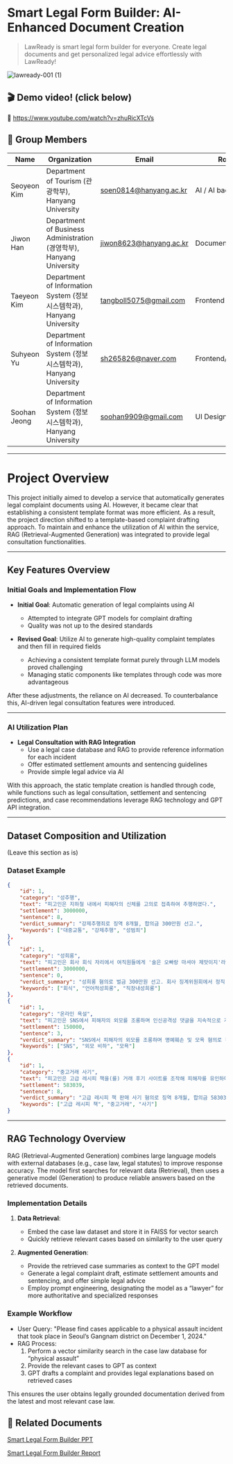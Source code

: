 # Smart Legal Form Builder: AI-Enhanced Document Creation
> LawReady is smart legal form builder for everyone. 
Create legal documents and get personalized legal advice effortlessly with LawReady!


![lawready-001 (1)](https://github.com/user-attachments/assets/a76d3d53-092e-4db0-9685-36526923e3ac)



## 🎬 Demo video! (click below)
🔗 https://www.youtube.com/watch?v=zhuRicXTcVs




## 📢 Group Members

| Name         | Organization                                              | Email                        | Role             |
|--------------|-----------------------------------------------------------|------------------------------|------------------|
| Seoyeon Kim  | Department of Tourism (관광학부), Hanyang University      | soen0814@hanyang.ac.kr       | AI / AI backend               |
| Jiwon Han    | Department of Business Administration (경영학부), Hanyang University | jiwon8623@hanyang.ac.kr      | Document         |
| Taeyeon Kim  | Department of Information System (정보시스템학과), Hanyang University | tangboll5075@gmail.com       | Frontend         |
| Suhyeon Yu   | Department of Information System (정보시스템학과), Hanyang University | sh265826@naver.com           | Frontend/Backend |
| Soohan Jeong | Department of Information System (정보시스템학과), Hanyang University | soohan9909@gmail.com         | UI Design        |


---

# Project Overview

This project initially aimed to develop a service that automatically generates legal complaint documents using AI. However, it became clear that establishing a consistent template format was more efficient. As a result, the project direction shifted to a template-based complaint drafting approach. To maintain and enhance the utilization of AI within the service, RAG (Retrieval-Augmented Generation) was integrated to provide legal consultation functionalities.

---

## Key Features Overview

### Initial Goals and Implementation Flow

- **Initial Goal**: Automatic generation of legal complaints using AI  
  - Attempted to integrate GPT models for complaint drafting  
  - Quality was not up to the desired standards

- **Revised Goal**: Utilize AI to generate high-quality complaint templates and then fill in required fields  
  - Achieving a consistent template format purely through LLM models proved challenging  
  - Managing static components like templates through code was more advantageous

After these adjustments, the reliance on AI decreased. To counterbalance this, AI-driven legal consultation features were introduced.

---

### AI Utilization Plan

- **Legal Consultation with RAG Integration**  
  - Use a legal case database and RAG to provide reference information for each incident  
  - Offer estimated settlement amounts and sentencing guidelines  
  - Provide simple legal advice via AI

With this approach, the static template creation is handled through code, while functions such as legal consultation, settlement and sentencing predictions, and case recommendations leverage RAG technology and GPT API integration.

---

## Dataset Composition and Utilization

(Leave this section as is)

### Dataset Example

```json
{
    "id": 1,
    "category": "성추행",
    "text": "피고인은 지하철 내에서 피해자의 신체를 고의로 접촉하여 추행하였다.",
    "settlement": 3000000,
    "sentence": 8,
    "verdict_summary": "강제추행죄로 징역 8개월, 합의금 300만원 선고.",
    "keywords": ["대중교통", "강제추행", "성범죄"]
},
{
    "id": 1,
    "category": "성희롱",
    "text": "피고인은 회사 회식 자리에서 여직원들에게 '술은 오빠랑 마셔야 제맛이지'라는 등의 성적 발언을 수차례 하였다.",
    "settlement": 3000000,
    "sentence": 0,
    "verdict_summary": "성희롱 혐의로 벌금 300만원 선고. 회사 징계위원회에서 정직 3개월 처분.",
    "keywords": ["회식", "언어적성희롱", "직장내성희롱"]
},
{
    "id": 1,
    "category": "온라인 욕설",
    "text": "피고인은 SNS에서 피해자의 외모를 조롱하며 인신공격성 댓글을 지속적으로 게시했다.",
    "settlement": 150000,
    "sentence": 3,
    "verdict_summary": "SNS에서 피해자의 외모를 조롱하며 명예훼손 및 모욕 혐의로 징역 3개월, 합의금 150000원 선고.",
    "keywords": ["SNS", "외모 비하", "모욕"]
},
{
    "id": 1,
    "category": "중고거래 사기",
    "text": "피고인은 고급 레시피 책을(를) 거래 후기 사이트를 조작해 피해자를 유인하며 피해자로부터 389000원을 송금받고, 이후 잠적했다.",
    "settlement": 583039,
    "sentence": 8,
    "verdict_summary": "고급 레시피 책 판매 사기 혐의로 징역 8개월, 합의금 583039원 선고.",
    "keywords": ["고급 레시피 책", "중고거래", "사기"]
}
```

---

## RAG Technology Overview

RAG (Retrieval-Augmented Generation) combines large language models with external databases (e.g., case law, legal statutes) to improve response accuracy. The model first searches for relevant data (Retrieval), then uses a generative model (Generation) to produce reliable answers based on the retrieved documents.

### Implementation Details

1. **Data Retrieval**:  
   - Embed the case law dataset and store it in FAISS for vector search  
   - Quickly retrieve relevant cases based on similarity to the user query

2. **Augmented Generation**:  
   - Provide the retrieved case summaries as context to the GPT model  
   - Generate a legal complaint draft, estimate settlement amounts and sentencing, and offer simple legal advice  
   - Employ prompt engineering, designating the model as a “lawyer” for more authoritative and specialized responses

### Example Workflow

- User Query: "Please find cases applicable to a physical assault incident that took place in Seoul’s Gangnam district on December 1, 2024."
- RAG Process:
  1. Perform a vector similarity search in the case law database for “physical assault”  
  2. Provide the relevant cases to GPT as context  
  3. GPT drafts a complaint and provides legal explanations based on retrieved cases

This ensures the user obtains legally grounded documentation derived from the latest and most relevant case law.


## 📗 Related Documents
[Smart Legal Form Builder PPT](https://github.com/Smart-Legal-Form-Builder/Document/blob/main/%EC%9D%B8%EA%B3%B5%EC%A7%80%EB%8A%A5%20%EB%B0%8F%20%EC%9D%91%EC%9A%A9%20ppt_%EC%B5%9C%EC%A2%85.pdf)  

[Smart Legal Form Builder Report](https://github.com/Smart-Legal-Form-Builder/Document/blob/main/Smart%20Legal%20Form%20Builder%20Report.pdf)
